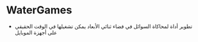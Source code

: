# WaterGames



-  تطوير أداة لمحاكاة السوائل في فضاء ثنائي الأبعاد يمكن تشغيلها في الوقت الحقيقي على أجهزة الموبايل  
